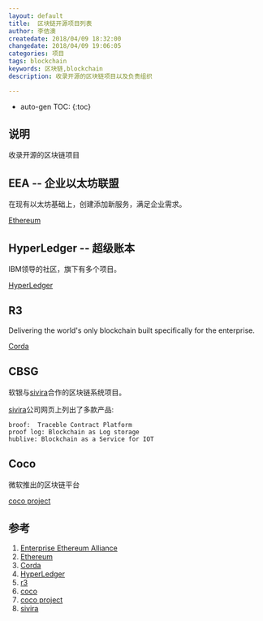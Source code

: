 ```yaml
---
layout: default
title:  区块链开源项目列表
author: 李佶澳
createdate: 2018/04/09 18:32:00
changedate: 2018/04/09 19:06:05
categories: 项目
tags: blockchain
keywords: 区块链,blockchain
description: 收录开源的区块链项目以及负责组织

---
```


* auto-gen TOC:
{:toc}

## 说明

收录开源的区块链项目

## EEA -- 企业以太坊联盟

在现有以太坊基础上，创建添加新服务，满足企业需求。

[Ethereum][2]

## HyperLedger -- 超级账本

IBM领导的社区，旗下有多个项目。

[HyperLedger][4]

## R3

Delivering the world's only blockchain built specifically for the enterprise.

[Corda][3]

## CBSG 

软银与[sivira][8]合作的区块链系统项目。

[sivira][8]公司网页上列出了多款产品:

	broof:  Traceble Contract Platform
	proof log: Blockchain as Log storage
	hublive: Blockchain as a Service for IOT

## Coco

微软推出的区块链平台

[coco project][7]

## 参考

1. [Enterprise Ethereum Alliance ][1]
2. [Ethereum][2]
3. [Corda][3]
4. [HyperLedger][4]
5. [r3][5]
6. [coco][6]
7. [coco project][7]
8. [sivira][8]

[1]: https://entethalliance.org/  "Enterprise Ethereum Alliance " 
[2]: https://www.ethereum.org/ "Ethereum" 
[3]: https://www.corda.net/ "Corda"
[4]: https://www.hyperledger.org/projects "HyperLedger"
[5]: https://www.r3.com/ "r3"
[6]: https://azure.microsoft.com/en-us/blog/announcing-microsoft-s-coco-framework-for-enterprise-blockchain-networks/ "coco"
[7]: https://github.com/Azure/coco-framework/blob/master/docs/Coco%20Framework%20whitepaper.pdf  "coco project"
[8]: http://sivira.co/ "sivira"
